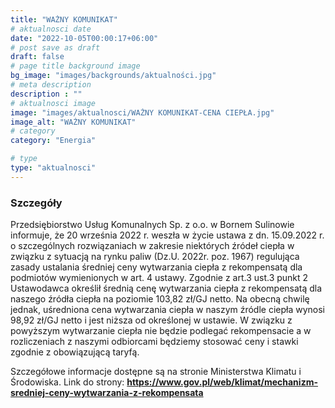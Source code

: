 ```yaml
---
title: "WAŻNY KOMUNIKAT"
# aktualnosci date
date: "2022-10-05T00:00:17+06:00"
# post save as draft
draft: false
# page title background image
bg_image: "images/backgrounds/aktualności.jpg"
# meta description
description : ""
# aktualnosci image
image: "images/aktualnosci/WAŻNY KOMUNIKAT-CENA CIEPŁA.jpg"
image_alt: "WAŻNY KOMUNIKAT"
# category
category: "Energia"

# type
type: "aktualnosci"
---
```


### Szczegóły

Przedsiębiorstwo Usług Komunalnych Sp. z o.o. w Bornem Sulinowie informuje, że 20 września 2022 r. weszła w życie ustawa z dn. 15.09.2022 r. o szczególnych rozwiązaniach w zakresie niektórych źródeł ciepła w związku z sytuacją na rynku paliw (Dz.U. 2022r. poz. 1967) regulująca zasady ustalania średniej ceny wytwarzania ciepła z rekompensatą dla podmiotów wymienionych w art. 4 ustawy. 
Zgodnie z art.3 ust.3 punkt 2 Ustawodawca określił średnią cenę wytwarzania ciepła z rekompensatą dla naszego źródła ciepła na poziomie 103,82 zł/GJ netto. Na obecną chwilę jednak, uśredniona cena wytwarzania ciepła w naszym źródle ciepła wynosi 98,92 zł/GJ netto i jest niższa od określonej w ustawie.
W związku z powyższym wytwarzanie ciepła nie będzie podlegać rekompensacie a w rozliczeniach z naszymi odbiorcami będziemy stosować ceny i stawki zgodnie z obowiązującą  taryfą.

Szczegółowe informacje dostępne są na stronie Ministerstwa Klimatu i Środowiska.
Link do strony:
**https://www.gov.pl/web/klimat/mechanizm-sredniej-ceny-wytwarzania-z-rekompensata**

